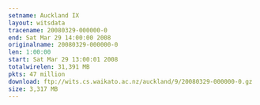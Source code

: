 ```yaml
---
setname: Auckland IX
layout: witsdata
tracename: 20080329-000000-0
end: Sat Mar 29 14:00:00 2008
originalname: 20080329-000000-0
len: 1:00:00
start: Sat Mar 29 13:00:01 2008
totalwirelen: 31,391 MB
pkts: 47 million
download: ftp://wits.cs.waikato.ac.nz/auckland/9/20080329-000000-0.gz
size: 3,317 MB
---
```

